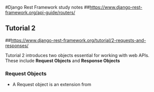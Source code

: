 #Django Rest Framework study notes
##https://www.django-rest-framework.org/api-guide/routers/

## Tutorial 2
##https://www.django-rest-framework.org/tutorial/2-requests-and-responses/

Tutorial 2 introduces two objects essential for working with web APIs. These include **Request Objects** and **Response Objects**

### Request Objects
- A Request object is an extension from 